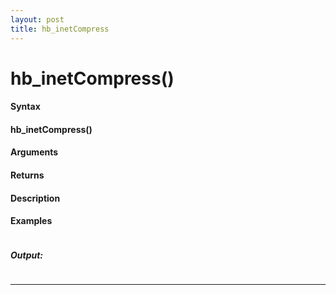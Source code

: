```yaml
---
layout: post
title: hb_inetCompress
---
```


# hb_inetCompress()


#### Syntax

#### hb_inetCompress()

#### Arguments

#### Returns

#### Description

#### Examples

```

```

##### Output:

```

```

---
